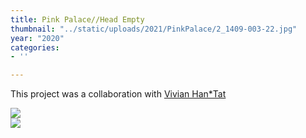 ```yaml
---
title: Pink Palace//Head Empty
thumbnail: "../static/uploads/2021/PinkPalace/2_1409-003-22.jpg"
year: "2020"
categories:
- ''

---
```

This project was a collaboration with <span class="rainbow">[Vivian Han*Tat](https://www.vivianht.com/)</span>

![](/uploads/2021/PinkPalace/PINKPALACEHEADEMPTY.gif)  
![](/uploads/2021/PinkPalace/2_1411-010-4.jpg)